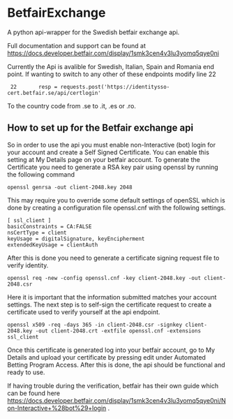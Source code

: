 # BetfairExchange
A python api-wrapper for the Swedish betfair exchange api.

Full documentation and support can be found at https://docs.developer.betfair.com/display/1smk3cen4v3lu3yomq5qye0ni 

Currently the Api is avalible for Swedish, Italian, Spain and Romania end point. If wanting to switch to any other of these endpoints modify line 22
```
 22       resp = requests.post('https://identitysso-cert.betfair.se/api/certlogin'
```
To the country code from .se to .it, .es or .ro.

## How to set up for the Betfair exchange api
So in order to use the api you must enable non-Interactive (bot) login for your account and create a Self Signed Certificate.
You can enable this setting at My Details page on your betfair account.
To generate the Certificate you need to generate a RSA key pair using openssl by running the following command
```
openssl genrsa -out client-2048.key 2048
```
This may require you to override some default settings of openSSL which is done by creating a configuration file openssl.cnf with the following settings.
```
[ ssl_client ]
basicConstraints = CA:FALSE
nsCertType = client
keyUsage = digitalSignature, keyEncipherment
extendedKeyUsage = clientAuth
```

After this is done you need to generate a certificate signing request file to verify identity.
```
openssl req -new -config openssl.cnf -key client-2048.key -out client-2048.csr
```

Here it is important that the information submitted matches your account settings.
The next step is to self-sign the certificate request to create a certificate used to verify yourself at the api endpoint.
```
openssl x509 -req -days 365 -in client-2048.csr -signkey client-2048.key -out client-2048.crt -extfile openssl.cnf -extensions ssl_client 
```

Once this certificate is generated log into your betfair account, go to My Details and upload your certificate by pressing edit under Automated Betting Program Access.
After this is done, the api should be functional and ready to use.

If having trouble during the verification, betfair has their own guide which can be found here https://docs.developer.betfair.com/display/1smk3cen4v3lu3yomq5qye0ni/Non-Interactive+%28bot%29+login .



